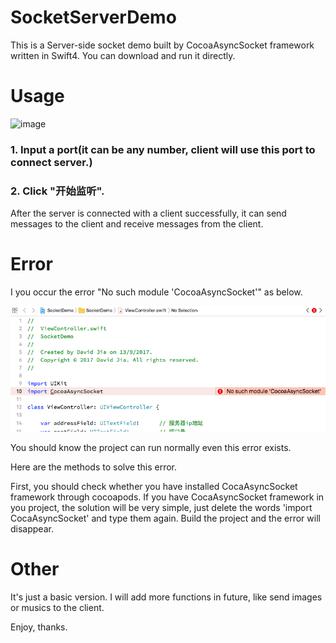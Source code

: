 # SocketServerDemo
This is a Server-side socket demo built by CocoaAsyncSocket framework written in Swift4.
You can download and run it directly.

# Usage
![image](https://github.com/iwufan/Resources/blob/master/Images/Socket/Server-side.gif)

### 1. Input a port(it can be any number, client will use this port to connect server.)
### 2. Click "开始监听".

After the server is connected with a client successfully, it can send messages to the client and receive messages from the client.

# Error
I you occur the error "No such module 'CocoaAsyncSocket'" as below.

![image](https://github.com/iwufan/Resources/blob/master/Images/Socket/CocaAsyncSocket_error.png)

You should know the project can run normally even this error exists.

Here are the methods to solve this error.

First, you should check whether you have installed CocaAsyncSocket framework through cocoapods.
If you have CocaAsyncSocket framework in you project, the solution will be very simple, just delete the words 'import CocaAsyncSocket' and type them again. 
Build the project and the error will disappear.

# Other
It's just a basic version. I will add more functions in future, like send images or musics to the client.

Enjoy, thanks.
